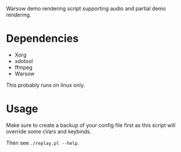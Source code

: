 Warsow demo rendering script supporting audio and partial demo rendering.

# Dependencies

* Xorg
* xdotool
* ffmpeg
* Warsow

This probably runs on linux only.

# Usage

Make sure to create a backup of your config file first as this script will
override some cVars and keybinds.

Then see `./replay.pl --help`.
